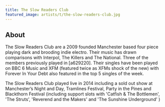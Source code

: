 ```yaml
---
title: The Slow Readers Club
featured_image: artists/t/the-slow-readers-club.jpg
---
```

## About

The Slow Readers Club are a 2009 founded Manchester based four piece playing dark and brooding indie electro. Their music has drawn comparisons with Interpol, The Killers and The National.
Three of the members previously played in [a629220].
Their singles have been played on BBC 6 Music and XFM (featured twice as XFMs shock of the new) with Forever In Your Debt also featured in the top 5 singles of the week. 

The Slow Readers Club played live in 2014 including a sold out show at Manchester’s Night and Day, Tramlines Festival, Party in the Pines and Blackthorn Festival (including support slots with 'Catfish & The Bottlemen', 'The Struts', 'Reverend and the Makers' and 'The Sunshine Underground' ) 
